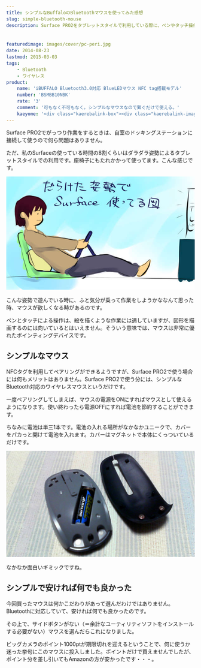 ```yaml
---
title: シンプルなBuffaloのBluetoothマウスを使ってみた感想
slug: simple-bluetooth-mouse
description: Surface PRO2をタブレットスタイルで利用している際に、ペンやタッチ操作では作業がしづらいときがあるので、そんなときのためのシンプルなBuluetoothのマウスを購入しました。余計な管理アプリを入れずに使えるのが魅力です。


featuredimage: images/cover/pc-peri.jpg
date: 2014-08-23
lastmod: 2015-03-03
tags: 
    - Bluetooth
    - ワイヤレス
product:
    name: 'iBUFFALO Bluetooth3.0対応 BlueLEDマウス NFC tag搭載モデル'
    number: 'BSMBB10NBK'
    rate: '3'
    comment: '可もなく不可もなく。シンプルなマウスなので繋ぐだけで使える。'
    kaeyome: '<div class="kaerebalink-box"><div class="kaerebalink-image"><a href="http://www.amazon.co.jp/exec/obidos/ASIN/B009V7B944/illusionspace-22/ref=nosim/" rel="nofollow" target="_blank"><img src="https://ecx.images-amazon.com/images/I/31NJYw5xjeL._SL160_.jpg" style="border: none;" /></a></div><div class="kaerebalink-info"><div class="kaerebalink-name"><a href="http://www.amazon.co.jp/exec/obidos/ASIN/B009V7B944/illusionspace-22/ref=nosim/" rel="nofollow" target="_blank">iBUFFALO Bluetooth3.0対応 BlueLEDマウス NFC tag搭載モデル ブラック BSMBB10NBK</a><div class="kaerebalink-powered-date">posted with <a href="http://kaereba.com" rel="nofollow" target="_blank">カエレバ</a></div></div><div class="kaerebalink-detail"> バッファロー 2012-11-29    </div><div class="kaerebalink-link1"><div class="shoplinkamazon"><a href="http://www.amazon.co.jp/gp/search?keywords=BSMBB10NBK&__mk_ja_JP=%83J%83%5E%83J%83i&tag=illusionspace-22" rel="nofollow" target="_blank" title="アマゾン" >Amazonで購入</a></div><div class="shoplinkrakuten"><a href="http://hb.afl.rakuten.co.jp/hgc/0e95387f.f2aef20d.0e953880.25e412bd/?pc=http%3A%2F%2Fsearch.rakuten.co.jp%2Fsearch%2Fmall%2FBSMBB10NBK%2F-%2Ff.1-p.1-s.1-sf.0-st.A-v.2%3Fx%3D0%26scid%3Daf_ich_link_urltxt%26m%3Dhttp%3A%2F%2Fm.rakuten.co.jp%2F" rel="nofollow" target="_blank" title="楽天市場" >楽天市場で購入</a></div></div></div><div class="booklink-footer" style="clear: left"></div></div>'
---
```


Surface PRO2でがっつり作業をするときは、自室のドッキングステーションに接続して使うので何ら問題はありません。

ただ、私のSurfaceの使っている時間の8割くらいはダラダラ姿勢によるタブレットスタイルでの利用です。座椅子にもたれかかって使ってます。こんな感じです。

![だらけた姿勢でSurface使っている図](daraketasurface.jpg)

こんな姿勢で遊んでいる時に、ふと気分が乗って作業をしようかななんて思った時、マウスが欲しくなる時があるのです。

ペンとタッチによる操作は、絵を描くような作業には適していますが、図形を描画するのには向いているとはいえません。そういう意味では、マウスは非常に優れたポインティングデバイスです。


## シンプルなマウス


NFCタグを利用してペアリングができるようですが、Surface PRO2で使う場合には何もメリットはありません。Surface PRO2で使う分には、シンプルなBluetooth対応のワイヤレスマウスというだけです。

一度ペアリングしてしまえば、マウスの電源をONにすればマウスとして使えるようになります。使い終わったら電源OFFにすれば電池を節約することができます。

ちなみに電池は単三1本です。電池の入れる場所がなかなかユニークで、カバーをパカっと開けて電池を入れます。カバーはマグネットで本体にくっついているだけです。

![Bluetoothマウス　カバーをあけたところ](bluetoothmouse02.jpg)

なかなか面白いギミックですね。


## シンプルで安ければ何でも良かった


今回買ったマウスは何かこだわりがあって選んだわけではありません。Bluetoothに対応していて、安ければ何でも良かったのです。

その上で、サイドボタンがない（＝余計なユーティリティソフトをインストールする必要がない）マウスを選んだらこれになりました。

ビッグカメラのポイント1000ptが期限切れを迎えるということで、何に使うか迷った挙句にこのマウスに投入しました。ポイントだけで買えませんでしたが、ポイント分を差し引いてもAmazonの方が安かったです・・・。


  